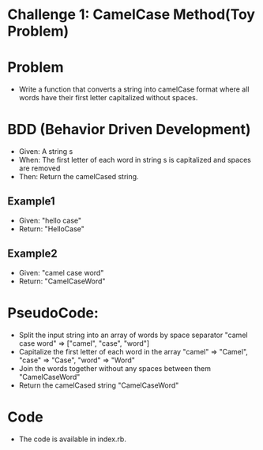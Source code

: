 # Challenge 1: CamelCase Method(Toy Problem)

# Problem

- Write a function that converts a string into camelCase format where all words have their first letter capitalized without spaces.

# BDD (Behavior Driven Development)

- Given: A string s
- When: The first letter of each word in string s is capitalized and spaces are removed
- Then: Return the camelCased string.

## Example1

- Given: "hello case"
- Return: "HelloCase"

## Example2

- Given: "camel case word"
- Return: "CamelCaseWord"

# PseudoCode:

- Split the input string into an array of words by space separator "camel case word" => ["camel", "case", "word"]
- Capitalize the first letter of each word in the array "camel" => "Camel", "case" => "Case", "word" => "Word"
- Join the words together without any spaces between them "CamelCaseWord"
- Return the camelCased string "CamelCaseWord"

# Code
- The code is available in index.rb.
